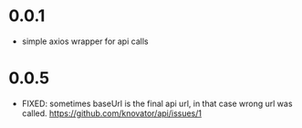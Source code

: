 # 0.0.1

- simple axios wrapper for api calls

# 0.0.5

- FIXED: sometimes baseUrl is the final api url, in that case wrong url was called.
  https://github.com/knovator/api/issues/1